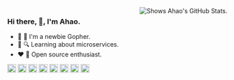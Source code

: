 <a href="https://github.com/pulls?q=author%3Aahaostudy">
    <img alt="Shows Ahao's GitHub Stats." align="right" src="https://github-stats.liuli.lol/api?username=ahaostudy&theme=react-dark&show_icons=true&include_all_commits=true&count_private=true">
</a>

### Hi there, 👋, I'm Ahao.

- 🌟 🐹 I'm a newbie Gopher.
- 📘 🔍 Learning about microservices.
- ❤️ 🎉 Open source enthusiast.

<a href="https://github.com/golang/go"><code><img height="20" src="https://simpleicons.org/icons/go.svg"></code></a>
<a href="https://github.com/rust-lang/rust"><code><img height="20" src="https://simpleicons.org/icons/rust.svg"></code></a>
<a href="https://github.com/cloudwego"><code><img height="20" src="https://avatars.githubusercontent.com/u/79236453?s=200&v=4"></code></a>
<a href="https://github.com/go-gorm/gorm"><code><img height="20" src="https://avatars.githubusercontent.com/u/15127678?s=200&v=4"></code></a>
<a href="https://github.com/gin-gonic/gin"><code><img height="20" src="https://simpleicons.org/icons/gin.svg"></code></a>
<a href="https://github.com/docker"><code><img height="20" src="https://simpleicons.org/icons/docker.svg"></code></a>
<a href="https://github.com/kubernetes/kubernetes"><code><img height="20" src="https://simpleicons.org/icons/kubernetes.svg"></code></a>
<a href="https://github.com/vuejs"><code><img height="20" src="https://simpleicons.org/icons/vuedotjs.svg"></code></a>
